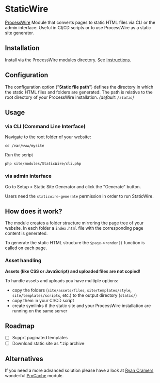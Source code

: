 # StaticWire

[ProcessWire](https://processwire.com/) Module that converts pages to static HTML files via CLI or the admin interface.
Useful in CI/CD scripts or to use ProcessWire as a static site generator.

## Installation

Install via the ProcessWire modules directory. See [Instructions](https://modules.processwire.com/install-uninstall/).

## Configuration

The configuration option ("**Static file path**\") defines the directory in which the static HTML files and folders are generated. The path is relative to the root directory of your ProcessWire installation. *(default: `/static`)*

## Usage

### via CLI (Command Line Interface)

Navigate to the root folder of your website:

    cd /var/www/mysite

Run the script

    php site/modules/StaticWire/cli.php

### via admin interface

Go to Setup > Static Site Generator and click the "Generate" button.

Users need the `staticwire-generate` permission in order to run StaticWire.

## How does it work?

The module creates a folder structure mirroring the page tree of your website.
In each folder a `index.html` file with the corresponding page content is generated.

To generate the static HTML structure the `$page->render()` function is called on each page.

### Asset handling

**Assets (like CSS or JavaScript) and uploaded files are not copied!**

To handle assets and uploads you have multiple options:

* copy the folders (`site/assets/files`, `site/templates/style`, `site/templates/scripts`, etc.) to the output directory (`static/`)
* copy them in your CI/CD script
* create symlinks if the static site and your ProcessWire installation are running on the same server

## Roadmap 

* [ ] Supprt paginated templates
* [ ] Download static site as *.zip archive

## Alternatives

If you need a more advanced solution please have a look at [Ryan Cramers](http://directory.processwire.com/developers/ryan-cramer/) wonderful [ProCache](https://modules.processwire.com/modules/pro-cache/) module.

